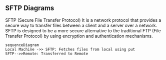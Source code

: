 ## SFTP Diagrams

SFTP	(Secure File Transfer Protocol) It is a network protocol that provides a secure way to transfer files between a client and a server over a network. SFTP is designed to be a more secure alternative to the traditional FTP (File Transfer Protocol) by using encryption and authentication mechanisms.

```mermaid
sequenceDiagram
Local Machine ->> SFTP: Fetches files from local using put
SFTP-->>Remote: Transferred to Remote

